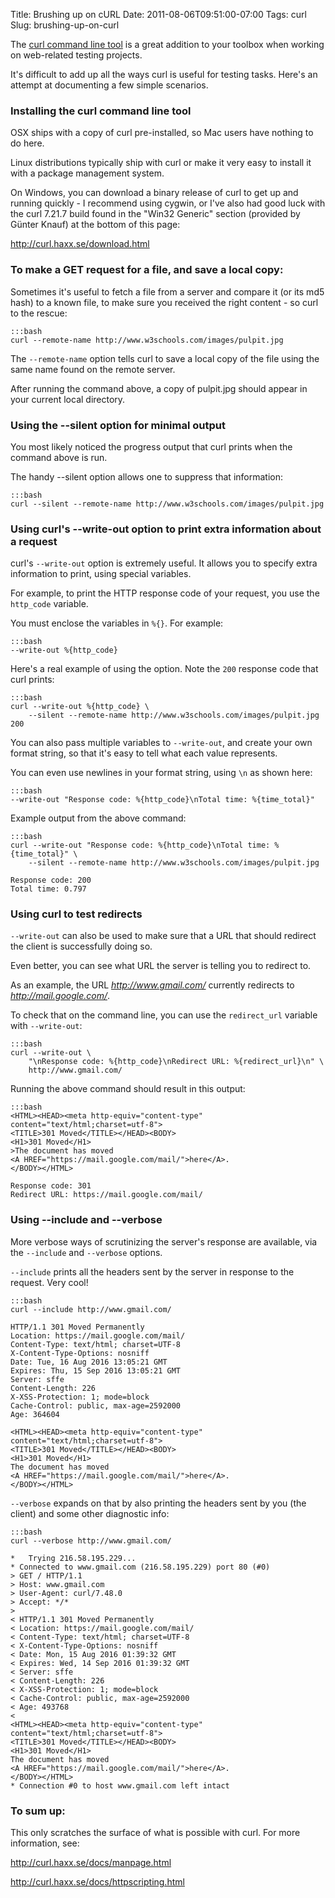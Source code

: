 Title: Brushing up on cURL
Date: 2011-08-06T09:51:00-07:00
Tags: curl
Slug: brushing-up-on-curl

The <a target="_blank" href="http://curl.haxx.se/">curl command line tool</a> is a great addition to your toolbox when working on web-related testing projects.

It's difficult to add up all the ways curl is useful for testing tasks. Here's an attempt at documenting a few simple scenarios.

### Installing the curl command line tool

OSX ships with a copy of curl pre-installed, so Mac users have nothing to do here.

Linux distributions typically ship with curl or make it very easy to install it with a package management system.

On Windows, you can download a binary release of curl to get up and running quickly - I recommend using cygwin, or I've also had good luck with the curl 7.21.7 build found in the "Win32 Generic" section (provided by Günter Knauf) at the bottom of this page:

<a target="_blank" href="http://curl.haxx.se/download.html">http://curl.haxx.se/download.html</a>

### To make a GET request for a file, and save a local copy:

Sometimes it's useful to fetch a file from a server and compare it (or its md5 hash) to a known file, to make sure you received the right content - so curl to the rescue:

    :::bash
    curl --remote-name http://www.w3schools.com/images/pulpit.jpg

The ```--remote-name``` option tells curl to save a local copy of the file using the same name found on the remote server.

After running the command above, a copy of pulpit.jpg should appear in your current local directory.

### Using the --silent option for minimal output

You most likely noticed the progress output that curl prints when the command above is run.

The handy --silent option allows one to suppress that information:

    :::bash
    curl --silent --remote-name http://www.w3schools.com/images/pulpit.jpg

### Using curl's --write-out option to print extra information about a request

curl's ```--write-out``` option is extremely useful. It allows you to specify extra information to print, using special variables.

For example, to print the HTTP response code of your request, you use the ```http_code``` variable.

You must enclose the variables in ```%{}```.  For example:

    :::bash
    --write-out %{http_code}

Here's a real example of using the option. Note the ```200``` response code that curl prints:

    :::bash
    curl --write-out %{http_code} \
        --silent --remote-name http://www.w3schools.com/images/pulpit.jpg
    200

You can also pass multiple variables to ```--write-out```, and create your own format string, so that it's easy to tell what each value represents.

You can even use newlines in your format string, using ```\n``` as shown here:

    :::bash
    --write-out "Response code: %{http_code}\nTotal time: %{time_total}"

Example output from the above command:

    :::bash
    curl --write-out "Response code: %{http_code}\nTotal time: %{time_total}" \
        --silent --remote-name http://www.w3schools.com/images/pulpit.jpg
    
    Response code: 200
    Total time: 0.797

### Using curl to test redirects

```--write-out``` can also be used to make sure that a URL that should redirect the client is successfully doing so.

Even better, you can see what URL the server is telling you to redirect to.

As an example, the URL *http://www.gmail.com/* currently redirects to *http://mail.google.com/*.

To check that on the command line, you can use the ```redirect_url``` variable with ```--write-out```:

    :::bash
    curl --write-out \
        "\nResponse code: %{http_code}\nRedirect URL: %{redirect_url}\n" \
        http://www.gmail.com/

Running the above command should result in this output:

    :::bash
    <HTML><HEAD><meta http-equiv="content-type" content="text/html;charset=utf-8">
    <TITLE>301 Moved</TITLE></HEAD><BODY>
    <H1>301 Moved</H1>
    >The document has moved
    <A HREF="https://mail.google.com/mail/">here</A>.
    </BODY></HTML>
    
    Response code: 301
    Redirect URL: https://mail.google.com/mail/

### Using --include and --verbose

More verbose ways of scrutinizing the server's response are available, via the ```--include``` and ```--verbose``` options.

```--include``` prints all the headers sent by the server in response to the request. Very cool!

    :::bash
    curl --include http://www.gmail.com/
    
    HTTP/1.1 301 Moved Permanently
    Location: https://mail.google.com/mail/
    Content-Type: text/html; charset=UTF-8
    X-Content-Type-Options: nosniff
    Date: Tue, 16 Aug 2016 13:05:21 GMT
    Expires: Thu, 15 Sep 2016 13:05:21 GMT
    Server: sffe
    Content-Length: 226
    X-XSS-Protection: 1; mode=block
    Cache-Control: public, max-age=2592000
    Age: 364604
    
    <HTML><HEAD><meta http-equiv="content-type" content="text/html;charset=utf-8">
    <TITLE>301 Moved</TITLE></HEAD><BODY>
    <H1>301 Moved</H1>
    The document has moved
    <A HREF="https://mail.google.com/mail/">here</A>.
    </BODY></HTML>

```--verbose``` expands on that by also printing the headers sent by you (the client) and some other diagnostic info:

    :::bash
    curl --verbose http://www.gmail.com/
    
    *   Trying 216.58.195.229...
    * Connected to www.gmail.com (216.58.195.229) port 80 (#0)
    > GET / HTTP/1.1
    > Host: www.gmail.com
    > User-Agent: curl/7.48.0
    > Accept: */*
    >
    < HTTP/1.1 301 Moved Permanently
    < Location: https://mail.google.com/mail/
    < Content-Type: text/html; charset=UTF-8
    < X-Content-Type-Options: nosniff
    < Date: Mon, 15 Aug 2016 01:39:32 GMT
    < Expires: Wed, 14 Sep 2016 01:39:32 GMT
    < Server: sffe
    < Content-Length: 226
    < X-XSS-Protection: 1; mode=block
    < Cache-Control: public, max-age=2592000
    < Age: 493768
    <
    <HTML><HEAD><meta http-equiv="content-type" content="text/html;charset=utf-8">
    <TITLE>301 Moved</TITLE></HEAD><BODY>
    <H1>301 Moved</H1>
    The document has moved
    <A HREF="https://mail.google.com/mail/">here</A>.
    </BODY></HTML>
    * Connection #0 to host www.gmail.com left intact

### To sum up:

This only scratches the surface of what is possible with curl. For more information, see:

<a href="http://curl.haxx.se/docs/manpage.html" target="_blank">http://curl.haxx.se/docs/manpage.html</a>

<a href="http://curl.haxx.se/docs/httpscripting.html" target="_blank">http://curl.haxx.se/docs/httpscripting.html</a>
